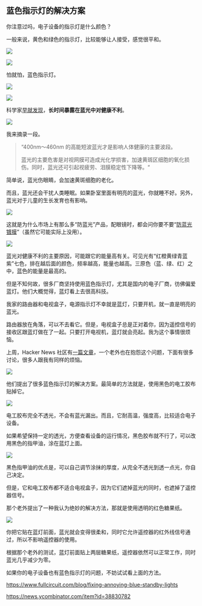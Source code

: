 ## 蓝色指示灯的解决方案

你注意过吗，电子设备的指示灯是什么颜色？

一般来说，黄色和绿色的指示灯，比较能够让人接受，感觉很平和。

![](https://cdn.beekka.com/blogimg/asset/202401/bg2024010705.webp)

![](https://cdn.beekka.com/blogimg/asset/202401/bg2024010914.webp)

怕就怕，蓝色指示灯。

![](https://cdn.beekka.com/blogimg/asset/202401/bg2024010915.webp)

![](https://cdn.beekka.com/blogimg/asset/202401/bg2024010706.webp)

科学家[早就发现](https://wjw.beijing.gov.cn/bmfw_20143/jkzs/jksh/202201/t20220105_2582843.html)，**长时间暴露在蓝光中对健康不利**。

![](https://cdn.beekka.com/blogimg/asset/202401/bg2024010917.webp)

我来摘录一段。

> “400nm～460nm 的高能短波蓝光才是影响人体健康的主要波段。
>
> 蓝光的主要危害是对视网膜可造成光化学损害，加速黄斑区细胞的氧化损伤。同时，蓝光还可引起视疲劳、泪膜稳定性下降等。“

简单说，蓝光伤眼睛，会加速黄斑细胞的老化。

而且，蓝光还会干扰人类睡眠。如果卧室里面有明亮的蓝光，你就睡不好。另外，蓝光对于儿童的生长发育也有影响。

![](https://cdn.beekka.com/blogimg/asset/202401/bg2024010918.webp)

这就是为什么市场上有那么多“防蓝光”产品，配眼镜时，都会问你要不要“[防蓝光镀膜](https://jres2023.xhby.net/index/201910/t20191031_6387055.shtml)”（虽然它可能实际上没用）。

![](https://cdn.beekka.com/blogimg/asset/202401/bg2024010919.webp)

蓝光对健康不利的主要原因，可能跟它的能量高有关。可见光有“红橙黄绿青蓝紫”七色，排在越后面的颜色，频率越高，能量也越高。三原色（蓝、绿、红）之中，蓝色的能量是最高的。

但是不知何故，很多厂商坚持使用蓝色指示灯，尤其是国内的电子厂商，彷佛偏爱蓝灯。他们大概觉得，蓝灯看上去很高科技。

我家的路由器和电视盒子，电源指示灯不幸就是蓝灯，只要开机，就一直是明亮的蓝光。

路由器放在角落，可以不去看它。但是，电视盒子总是正对着你，因为遥控信号的接收区跟蓝灯做在了一起。只要打开电视机，蓝灯就会亮起。我为这个事情很烦恼。

上周，Hacker News 社区有[一篇文章](https://www.fullcircuit.com/blog/fixing-annoying-blue-standby-lights)，一个老外也在抱怨这个问题，下面有很多讨论，很多人跟我有同样的烦恼。

![](https://cdn.beekka.com/blogimg/asset/202401/bg2024010920.webp)

他们提出了很多蓝色指示灯的解决方案。最简单的方法就是，使用黑色的电工胶布贴掉它。

![](https://cdn.beekka.com/blogimg/asset/202401/bg2024010921.webp)

电工胶布完全不透光，不会有蓝光漏出。而且，它耐高温，强度高，比较适合电子设备。

如果希望保持一定的透光，方便查看设备的运行情况，黑色胶布就不行了，可以改用黑色的指甲油，涂在蓝灯上面。

![](https://cdn.beekka.com/blogimg/asset/202401/bg2024010922.webp)

黑色指甲油的优点是，可以自己调节涂抹的厚度，从完全不透光到透一点光，你自己决定。

但是，它和电工胶布都不适合电视盒子，因为它们遮掉蓝光的同时，也遮掉了遥控器信号。

那个老外提出了一种我认为绝妙的解决方法，那就是使用透明的红色糖果纸。

![](https://cdn.beekka.com/blogimg/asset/202401/bg2024010923.webp)

你把它贴在蓝灯前面，蓝光就会变得很柔和，同时它允许遥控器的红外线信号通过，所以不影响遥控器的使用。

根据那个老外的测试，蓝灯前面贴上两层糖果纸，遥控器依然可以正常工作，同时蓝光几乎减少为零。

如果你的电子设备也有蓝色指示灯的问题，不妨试试看上面的方法。

https://www.fullcircuit.com/blog/fixing-annoying-blue-standby-lights

https://news.ycombinator.com/item?id=38830782